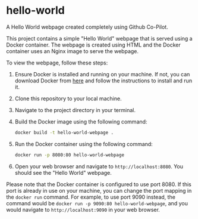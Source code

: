 # hello-world

A Hello World webpage created completely using Github Co-Pilot.

This project contains a simple "Hello World" webpage that is served using a Docker container. The webpage is created using HTML and the Docker container uses an Nginx image to serve the webpage.

To view the webpage, follow these steps:

1. Ensure Docker is installed and running on your machine. If not, you can download Docker from [here](https://www.docker.com/products/docker-desktop) and follow the instructions to install and run it.

2. Clone this repository to your local machine.

3. Navigate to the project directory in your terminal.

4. Build the Docker image using the following command:
    ```bash
    docker build -t hello-world-webpage .
    ```

5. Run the Docker container using the following command:
    ```bash
    docker run -p 8080:80 hello-world-webpage
    ```

6. Open your web browser and navigate to `http://localhost:8080`. You should see the "Hello World" webpage.

Please note that the Docker container is configured to use port 8080. If this port is already in use on your machine, you can change the port mapping in the `docker run` command. For example, to use port 9090 instead, the command would be `docker run -p 9090:80 hello-world-webpage`, and you would navigate to `http://localhost:9090` in your web browser.
